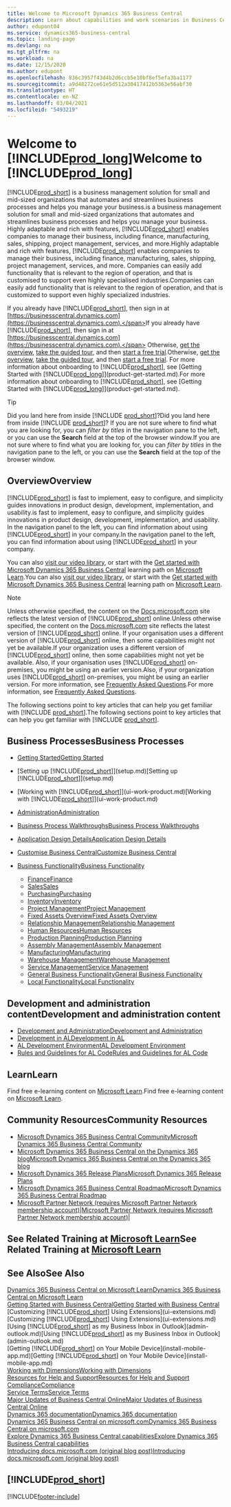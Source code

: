 ```yaml
---
title: Welcome to Microsoft Dynamics 365 Business Central
description: Learn about capabilities and work scenarios in Business Central that helps companies manage their business, including finance, manufacturing, sales, shipping, project management, services, and more.
author: edupont04
ms.service: dynamics365-business-central
ms.topic: landing-page
ms.devlang: na
ms.tgt_pltfrm: na
ms.workload: na
ms.date: 12/15/2020
ms.author: edupont
ms.openlocfilehash: 836c3957f43d4b2d6ccb5e10bf8ef5efa3ba1177
ms.sourcegitcommit: a9d48272ce61e5d512a30417412b5363e56abf30
ms.translationtype: HT
ms.contentlocale: en-NZ
ms.lasthandoff: 03/04/2021
ms.locfileid: "5493219"
---
```

# <a name="welcome-to-prod_long"></a><span data-ttu-id="a8968-103">Welcome to [!INCLUDE[prod_long](includes/prod_long.md)]</span><span class="sxs-lookup"><span data-stu-id="a8968-103">Welcome to [!INCLUDE[prod_long](includes/prod_long.md)]</span></span>

[!INCLUDE[prod_short](includes/prod_short.md)] <span data-ttu-id="a8968-104">is a business management solution for small and mid-sized organizations that automates and streamlines business processes and helps you manage your business.</span><span class="sxs-lookup"><span data-stu-id="a8968-104">is a business management solution for small and mid-sized organizations that automates and streamlines business processes and helps you manage your business.</span></span> <span data-ttu-id="a8968-105">Highly adaptable and rich with features, [!INCLUDE[prod_short](includes/prod_short.md)] enables companies to manage their business, including finance, manufacturing, sales, shipping, project management, services, and more.</span><span class="sxs-lookup"><span data-stu-id="a8968-105">Highly adaptable and rich with features, [!INCLUDE[prod_short](includes/prod_short.md)] enables companies to manage their business, including finance, manufacturing, sales, shipping, project management, services, and more.</span></span> <span data-ttu-id="a8968-106">Companies can easily add functionality that is relevant to the region of operation, and that is customised to support even highly specialised industries.</span><span class="sxs-lookup"><span data-stu-id="a8968-106">Companies can easily add functionality that is relevant to the region of operation, and that is customized to support even highly specialized industries.</span></span>  

<span data-ttu-id="a8968-107">If you already have [!INCLUDE[prod_short](includes/prod_short.md)], then sign in at [https://businesscentral.dynamics.com](https://businesscentral.dynamics.com).</span><span class="sxs-lookup"><span data-stu-id="a8968-107">If you already have [!INCLUDE[prod_short](includes/prod_short.md)], then sign in at [https://businesscentral.dynamics.com](https://businesscentral.dynamics.com).</span></span> <span data-ttu-id="a8968-108">Otherwise, [get the overview](https://dynamics.microsoft.com/business-central/overview/),  [take the guided tour](https://dynamics.microsoft.com/en-us/guidedtour/dynamics/business-central/1/1), and then [start a free trial](https://go.microsoft.com/fwlink/?linkid=847861).</span><span class="sxs-lookup"><span data-stu-id="a8968-108">Otherwise, [get the overview](https://dynamics.microsoft.com/business-central/overview/),  [take the guided tour](https://dynamics.microsoft.com/en-us/guidedtour/dynamics/business-central/1/1), and then [start a free trial](https://go.microsoft.com/fwlink/?linkid=847861).</span></span> <span data-ttu-id="a8968-109">For more information about onboarding to [!INCLUDE[prod_short](includes/prod_short.md)], see [Getting Started with [!INCLUDE[prod_long](includes/prod_long.md)]](product-get-started.md).</span><span class="sxs-lookup"><span data-stu-id="a8968-109">For more information about onboarding to [!INCLUDE[prod_short](includes/prod_short.md)], see [Getting Started with [!INCLUDE[prod_long](includes/prod_long.md)]](product-get-started.md).</span></span>  

> [!TIP]
> <span data-ttu-id="a8968-110">Did you land here from inside [!INCLUDE [prod_short](includes/prod_short.md)]?</span><span class="sxs-lookup"><span data-stu-id="a8968-110">Did you land here from inside [!INCLUDE [prod_short](includes/prod_short.md)]?</span></span> <span data-ttu-id="a8968-111">If you are not sure where to find what you are looking for, you can *filter by titles* in the navigation pane to the left, or you can use the **Search** field at the top of the browser window.</span><span class="sxs-lookup"><span data-stu-id="a8968-111">If you are not sure where to find what you are looking for, you can *filter by titles* in the navigation pane to the left, or you can use the **Search** field at the top of the browser window.</span></span>

## <a name="overview"></a><span data-ttu-id="a8968-112">Overview</span><span class="sxs-lookup"><span data-stu-id="a8968-112">Overview</span></span>

[!INCLUDE[prod_short](includes/prod_short.md)] <span data-ttu-id="a8968-113">is fast to implement, easy to configure, and simplicity guides innovations in product design, development, implementation, and usability.</span><span class="sxs-lookup"><span data-stu-id="a8968-113">is fast to implement, easy to configure, and simplicity guides innovations in product design, development, implementation, and usability.</span></span> <span data-ttu-id="a8968-114">In the navigation panel to the left, you can find information about using [!INCLUDE[prod_short](includes/prod_short.md)] in your company.</span><span class="sxs-lookup"><span data-stu-id="a8968-114">In the navigation panel to the left, you can find information about using [!INCLUDE[prod_short](includes/prod_short.md)] in your company.</span></span>  

<span data-ttu-id="a8968-115">You can also [visit our video library](across-videos.md), or start with the [Get started with Microsoft Dynamics 365 Business Central](/learn/paths/get-started-dynamics-365-business-central/) learning path on [Microsoft Learn](/learn/dynamics365/business-central?WT.mc_id=dyn365bc_landingpage-docs).</span><span class="sxs-lookup"><span data-stu-id="a8968-115">You can also [visit our video library](across-videos.md), or start with the [Get started with Microsoft Dynamics 365 Business Central](/learn/paths/get-started-dynamics-365-business-central/) learning path on [Microsoft Learn](/learn/dynamics365/business-central?WT.mc_id=dyn365bc_landingpage-docs).</span></span>  

> [!NOTE]
> <span data-ttu-id="a8968-116">Unless otherwise specified, the content on the [Docs.microsoft.com](https://docs.microsoft.com/dynamics365/business-central/) site reflects the latest version of [!INCLUDE[prod_short](includes/prod_short.md)] online.</span><span class="sxs-lookup"><span data-stu-id="a8968-116">Unless otherwise specified, the content on the [Docs.microsoft.com](https://docs.microsoft.com/dynamics365/business-central/) site reflects the latest version of [!INCLUDE[prod_short](includes/prod_short.md)] online.</span></span> <span data-ttu-id="a8968-117">If your organisation uses a different version of [!INCLUDE[prod_short](includes/prod_short.md)] online, then some capabilities might not yet be available.</span><span class="sxs-lookup"><span data-stu-id="a8968-117">If your organization uses a different version of [!INCLUDE[prod_short](includes/prod_short.md)] online, then some capabilities might not yet be available.</span></span> <span data-ttu-id="a8968-118">Also, if your organisation uses [!INCLUDE[prod_short](includes/prod_short.md)] on-premises, you might be using an earlier version.</span><span class="sxs-lookup"><span data-stu-id="a8968-118">Also, if your organization uses [!INCLUDE[prod_short](includes/prod_short.md)] on-premises, you might be using an earlier version.</span></span> <span data-ttu-id="a8968-119">For more information, see [Frequently Asked Questions](across-faq.md).</span><span class="sxs-lookup"><span data-stu-id="a8968-119">For more information, see [Frequently Asked Questions](across-faq.md).</span></span>

<span data-ttu-id="a8968-120">The following sections point to key articles that can help you get familiar with [!INCLUDE [prod_short](includes/prod_short.md)].</span><span class="sxs-lookup"><span data-stu-id="a8968-120">The following sections point to key articles that can help you get familiar with [!INCLUDE [prod_short](includes/prod_short.md)].</span></span>  

## <a name="business-processes"></a><span data-ttu-id="a8968-121">Business Processes</span><span class="sxs-lookup"><span data-stu-id="a8968-121">Business Processes</span></span>

- [<span data-ttu-id="a8968-122">Getting Started</span><span class="sxs-lookup"><span data-stu-id="a8968-122">Getting Started</span></span>](product-get-started.md)
- <span data-ttu-id="a8968-123">[Setting up [!INCLUDE[prod_short](includes/prod_short.md)]](setup.md)</span><span class="sxs-lookup"><span data-stu-id="a8968-123">[Setting up [!INCLUDE[prod_short](includes/prod_short.md)]](setup.md)</span></span>
- <span data-ttu-id="a8968-124">[Working with [!INCLUDE[prod_short](includes/prod_short.md)]](ui-work-product.md)</span><span class="sxs-lookup"><span data-stu-id="a8968-124">[Working with [!INCLUDE[prod_short](includes/prod_short.md)]](ui-work-product.md)</span></span>
- [<span data-ttu-id="a8968-125">Administration</span><span class="sxs-lookup"><span data-stu-id="a8968-125">Administration</span></span>](admin-setup-and-administration.md)
- [<span data-ttu-id="a8968-126">Business Process Walkthroughs</span><span class="sxs-lookup"><span data-stu-id="a8968-126">Business Process Walkthroughs</span></span>](walkthrough-business-process-walkthroughs.md)
- [<span data-ttu-id="a8968-127">Application Design Details</span><span class="sxs-lookup"><span data-stu-id="a8968-127">Application Design Details</span></span>](design-details-application-design.md)
- [<span data-ttu-id="a8968-128">Customise Business Central</span><span class="sxs-lookup"><span data-stu-id="a8968-128">Customize Business Central</span></span>](ui-customizing-overview.md)
- [<span data-ttu-id="a8968-129">Business Functionality</span><span class="sxs-lookup"><span data-stu-id="a8968-129">Business Functionality</span></span>](across-business-functionality.md)

  - [<span data-ttu-id="a8968-130">Finance</span><span class="sxs-lookup"><span data-stu-id="a8968-130">Finance</span></span>](finance.md)
  - [<span data-ttu-id="a8968-131">Sales</span><span class="sxs-lookup"><span data-stu-id="a8968-131">Sales</span></span>](sales-manage-sales.md)
  - [<span data-ttu-id="a8968-132">Purchasing</span><span class="sxs-lookup"><span data-stu-id="a8968-132">Purchasing</span></span>](purchasing-manage-purchasing.md)
  - [<span data-ttu-id="a8968-133">Inventory</span><span class="sxs-lookup"><span data-stu-id="a8968-133">Inventory</span></span>](inventory-manage-inventory.md)
  - [<span data-ttu-id="a8968-134">Project Management</span><span class="sxs-lookup"><span data-stu-id="a8968-134">Project Management</span></span>](projects-manage-projects.md)
  - [<span data-ttu-id="a8968-135">Fixed Assets Overview</span><span class="sxs-lookup"><span data-stu-id="a8968-135">Fixed Assets Overview</span></span>](fa-manage.md)
  - [<span data-ttu-id="a8968-136">Relationship Management</span><span class="sxs-lookup"><span data-stu-id="a8968-136">Relationship Management</span></span>](marketing-relationship-management.md)
  - [<span data-ttu-id="a8968-137">Human Resources</span><span class="sxs-lookup"><span data-stu-id="a8968-137">Human Resources</span></span>](hr-manage-human-resources.md)
  - [<span data-ttu-id="a8968-138">Production Planning</span><span class="sxs-lookup"><span data-stu-id="a8968-138">Production Planning</span></span>](production-planning.md)
  - [<span data-ttu-id="a8968-139">Assembly Management</span><span class="sxs-lookup"><span data-stu-id="a8968-139">Assembly Management</span></span>](assembly-assemble-items.md)
  - [<span data-ttu-id="a8968-140">Manufacturing</span><span class="sxs-lookup"><span data-stu-id="a8968-140">Manufacturing</span></span>](production-manage-manufacturing.md)
  - [<span data-ttu-id="a8968-141">Warehouse Management</span><span class="sxs-lookup"><span data-stu-id="a8968-141">Warehouse Management</span></span>](warehouse-manage-warehouse.md)
  - [<span data-ttu-id="a8968-142">Service Management</span><span class="sxs-lookup"><span data-stu-id="a8968-142">Service Management</span></span>](service-service.md)
  - [<span data-ttu-id="a8968-143">General Business Functionality</span><span class="sxs-lookup"><span data-stu-id="a8968-143">General Business Functionality</span></span>](ui-across-business-areas.md)
  - [<span data-ttu-id="a8968-144">Local Functionality</span><span class="sxs-lookup"><span data-stu-id="a8968-144">Local Functionality</span></span>](about-localization.md)

## <a name="development-and-administration-content"></a><span data-ttu-id="a8968-145">Development and administration content</span><span class="sxs-lookup"><span data-stu-id="a8968-145">Development and administration content</span></span>

- [<span data-ttu-id="a8968-146">Development and Administration</span><span class="sxs-lookup"><span data-stu-id="a8968-146">Development and Administration</span></span>](/dynamics365/business-central/dev-itpro/index)
- [<span data-ttu-id="a8968-147">Development in AL</span><span class="sxs-lookup"><span data-stu-id="a8968-147">Development in AL</span></span>](/dynamics365/business-central/dev-itpro/developer/devenv-dev-overview)
- [<span data-ttu-id="a8968-148">AL Development Environment</span><span class="sxs-lookup"><span data-stu-id="a8968-148">AL Development Environment</span></span>](/dynamics365/business-central/dev-itpro/developer/devenv-reference-overview)
- [<span data-ttu-id="a8968-149">Rules and Guidelines for AL Code</span><span class="sxs-lookup"><span data-stu-id="a8968-149">Rules and Guidelines for AL Code</span></span>](/dynamics365/business-central/dev-itpro/compliance/apptest-overview)

## <a name="learn"></a><span data-ttu-id="a8968-150">Learn</span><span class="sxs-lookup"><span data-stu-id="a8968-150">Learn</span></span>

<span data-ttu-id="a8968-151">Find free e-learning content on [Microsoft Learn](/learn/dynamics365/business-central?WT.mc_id=dyn365bc_landingpage-docs).</span><span class="sxs-lookup"><span data-stu-id="a8968-151">Find free e-learning content on [Microsoft Learn](/learn/dynamics365/business-central?WT.mc_id=dyn365bc_landingpage-docs).</span></span>  

## <a name="community-resources"></a><span data-ttu-id="a8968-152">Community Resources</span><span class="sxs-lookup"><span data-stu-id="a8968-152">Community Resources</span></span>

- [<span data-ttu-id="a8968-153">Microsoft Dynamics 365 Business Central Community</span><span class="sxs-lookup"><span data-stu-id="a8968-153">Microsoft Dynamics 365 Business Central Community</span></span>](https://community.dynamics.com/business)
- [<span data-ttu-id="a8968-154">Microsoft Dynamics 365 Business Central on the Dynamics 365 blog</span><span class="sxs-lookup"><span data-stu-id="a8968-154">Microsoft Dynamics 365 Business Central on the Dynamics 365 blog</span></span>](https://cloudblogs.microsoft.com/dynamics365/it/product/business-central/)
- [<span data-ttu-id="a8968-155">Microsoft Dynamics 365 Release Plans</span><span class="sxs-lookup"><span data-stu-id="a8968-155">Microsoft Dynamics 365 Release Plans</span></span>](https://go.microsoft.com/fwlink/?linkid=2047422)
- [<span data-ttu-id="a8968-156">Microsoft Dynamics 365 Business Central Roadmap</span><span class="sxs-lookup"><span data-stu-id="a8968-156">Microsoft Dynamics 365 Business Central Roadmap</span></span>](https://dynamics.microsoft.com/roadmap/business-central/)
- <span data-ttu-id="a8968-157">[Microsoft Partner Network \(requires Microsoft Partner Network membership account\)](https://mspartner.microsoft.com/en/us/windows/index.aspx)|</span><span class="sxs-lookup"><span data-stu-id="a8968-157">[Microsoft Partner Network \(requires Microsoft Partner Network membership account\)](https://mspartner.microsoft.com/en/us/windows/index.aspx)|</span></span>  

## <a name="see-related-training-at-microsoft-learn"></a><span data-ttu-id="a8968-158">See Related Training at [Microsoft Learn](/learn/dynamics365/business-central?WT.mc_id=dyn365bc_landingpage-docs)</span><span class="sxs-lookup"><span data-stu-id="a8968-158">See Related Training at [Microsoft Learn](/learn/dynamics365/business-central?WT.mc_id=dyn365bc_landingpage-docs)</span></span>

## <a name="see-also"></a><span data-ttu-id="a8968-159">See Also</span><span class="sxs-lookup"><span data-stu-id="a8968-159">See Also</span></span>

[<span data-ttu-id="a8968-160">Dynamics 365 Business Central on Microsoft Learn</span><span class="sxs-lookup"><span data-stu-id="a8968-160">Dynamics 365 Business Central on Microsoft Learn</span></span>](/learn/dynamics365/business-central?WT.mc_id=dyn365bc_landingpage-docs)  
[<span data-ttu-id="a8968-161">Getting Started with Business Central</span><span class="sxs-lookup"><span data-stu-id="a8968-161">Getting Started with Business Central</span></span>](product-get-started.md)  
<span data-ttu-id="a8968-162">[Customizing [!INCLUDE[prod_short](includes/prod_short.md)] Using Extensions](ui-extensions.md)</span><span class="sxs-lookup"><span data-stu-id="a8968-162">[Customizing [!INCLUDE[prod_short](includes/prod_short.md)] Using Extensions](ui-extensions.md)</span></span>  
<span data-ttu-id="a8968-163">[Using [!INCLUDE[prod_short](includes/prod_short.md)] as my Business Inbox in Outlook](admin-outlook.md)</span><span class="sxs-lookup"><span data-stu-id="a8968-163">[Using [!INCLUDE[prod_short](includes/prod_short.md)] as my Business Inbox in Outlook](admin-outlook.md)</span></span>  
<span data-ttu-id="a8968-164">[Getting [!INCLUDE[prod_short](includes/prod_short.md)] on Your Mobile Device](install-mobile-app.md)</span><span class="sxs-lookup"><span data-stu-id="a8968-164">[Getting [!INCLUDE[prod_short](includes/prod_short.md)] on Your Mobile Device](install-mobile-app.md)</span></span>  
[<span data-ttu-id="a8968-165">Working with Dimensions</span><span class="sxs-lookup"><span data-stu-id="a8968-165">Working with Dimensions</span></span>](finance-dimensions.md)  
[<span data-ttu-id="a8968-166">Resources for Help and Support</span><span class="sxs-lookup"><span data-stu-id="a8968-166">Resources for Help and Support</span></span>](product-help-and-support.md)  
[<span data-ttu-id="a8968-167">Compliance</span><span class="sxs-lookup"><span data-stu-id="a8968-167">Compliance</span></span>](compliance/compliance-overview.md)  
[<span data-ttu-id="a8968-168">Service Terms</span><span class="sxs-lookup"><span data-stu-id="a8968-168">Service Terms</span></span>](compliance/compliance-service-compliance.md#service-terms)  
[<span data-ttu-id="a8968-169">Major Updates of Business Central Online</span><span class="sxs-lookup"><span data-stu-id="a8968-169">Major Updates of Business Central Online</span></span>](/dynamics365/business-central/dev-itpro/administration/update-rollout-timelime)  
[<span data-ttu-id="a8968-170">Dynamics 365 documentation</span><span class="sxs-lookup"><span data-stu-id="a8968-170">Dynamics 365 documentation</span></span>](/dynamics365/)  
[<span data-ttu-id="a8968-171">Dynamics 365 Business Central on microsoft.com</span><span class="sxs-lookup"><span data-stu-id="a8968-171">Dynamics 365 Business Central on microsoft.com</span></span>](https://dynamics.microsoft.com/business-central/overview/)  
[<span data-ttu-id="a8968-172">Explore Dynamics 365 Business Central capabilities</span><span class="sxs-lookup"><span data-stu-id="a8968-172">Explore Dynamics 365 Business Central capabilities</span></span>](https://dynamics.microsoft.com/business-central/capabilities/)  
[<span data-ttu-id="a8968-173">Introducing docs.microsoft.com (original blog post)</span><span class="sxs-lookup"><span data-stu-id="a8968-173">Introducing docs.microsoft.com (original blog post)</span></span>](https://docs.microsoft.com/teamblog/introducing-docs-microsoft-com)  

## [!INCLUDE[prod_short](includes/free_trial_md.md)]


[!INCLUDE[footer-include](includes/footer-banner.md)]